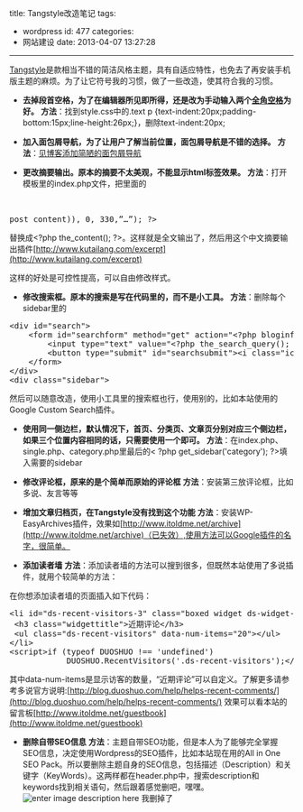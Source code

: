 title: Tangstyle改造笔记
tags:
  - wordpress
id: 477
categories:
  - 网站建设
date: 2013-04-07 13:27:28
---

[Tangstyle](http://tangjie.me/tangstyle)是款相当不错的简洁风格主题，具有自适应特性，也免去了再安装手机版主题的麻烦。为了让它符号我的习惯，做了一些改造，使其符合我的习惯。

*   **去掉段首空格，为了在编辑器所见即所得，还是改为手动输入两个[全角空格](http://www.itoldme.net/archives/518)为好。**
**方法**：找到style.css中的.text p {text-indent:20px;padding-bottom:15px;line-height:26px;}，删除text-indent:20px;

*   **加入面包屑导航，为了让用户了解当前位置，面包屑导航是不错的选择。**
**方法**：[见博客添加简陋的面包屑导航](http://www.itoldme.net/archives/275)

*   **更改摘要输出。原本的摘要不太美观，不能显示html标签效果。**
**方法**：打开模板里的index.php文件，把里面的
<pre lang="php"> 

<!--?php echo mb_strimwidth(strip_tags(apply_filters('the_content', $post--->post_content)), 0, 330,”…”); ?&gt;</pre>
替换成&lt;?php the_content(); ?&gt;。这样就是全文输出了，然后用这个中文摘要输出插件[http://www.kutailang.com/excerpt](http://www.kutailang.com/excerpt)

这样的好处是可控性提高，可以自由修改样式。

*   **修改搜索框。原本的搜索是写在代码里的，而不是小工具。**
**方法**：删除每个sidebar里的
<pre>&lt;div id="search"&gt;
    &lt;form id="searchform" method="get" action="&lt;?php bloginfo('home'); ?&gt;"&gt;
        &lt;input type="text" value="&lt;?php the_search_query(); ?&gt;" name="s" id="s" size="30" x-webkit-speech /&gt;
        &lt;button type="submit" id="searchsubmit"&gt;&lt;i class="iconfont"&gt;ő&lt;/i&gt;&lt;/button&gt;
    &lt;/form&gt;
&lt;/div&gt;
&lt;div class="sidebar"&gt;</pre>
然后可以随意改造，使用小工具里的搜索框也行，使用别的，比如本站使用的Google Custom Search插件。

*   **使用同一侧边栏，默认情况下，首页、分类页、文章页分别对应三个侧边栏，如果三个位置内容相同的话，只需要使用一个即可。**
**方法**：在index.php、single.php、category.php里最后的&lt; ?php get_sidebar('category'); ?&gt;填入需要的sidebar

*   **修改评论框，原来的是个简单而原始的评论框**
**方法**：安装第三放评论框，比如多说、友言等等

*   **增加文章归档页，在Tangstyle没有找到这个功能**
**方法**：安装WP-EasyArchives插件，效果如[http://www.itoldme.net/archive](http://www.itoldme.net/archive)（已失效）,使用方法可以Google插件的名字，很简单。

*   **添加读者墙**
**方法**：添加读者墙的方法可以搜到很多，但既然本站使用了多说插件，就用个较简单的方法：

在你想添加读者墙的页面插入如下代码：
<pre>&lt;li id="ds-recent-visitors-3" class="boxed widget ds-widget-recent-visitors"&gt;
 &lt;h3 class="widgettitle"&gt;近期评论&lt;/h3&gt;
 &lt;ul class="ds-recent-visitors" data-num-items="20"&gt;&lt;/ul&gt;
&lt;/li&gt;
&lt;script&gt;if (typeof DUOSHUO !== 'undefined')
            DUOSHUO.RecentVisitors('.ds-recent-visitors');&lt;/script&gt;</pre>
其中data-num-items是显示访客的数量，“近期评论”可以自定义。了解更多请参考多说官方说明:[http://blog.duoshuo.com/help/helps-recent-comments/](http://blog.duoshuo.com/help/helps-recent-comments/)
效果可以看本站的留言板[http://www.itoldme.net/guestbook](http://www.itoldme.net/guestbook)

*   **删除自带SEO信息**
**方法**：主题自带SEO功能，但是本人为了能够完全掌握SEO信息，决定使用Wordpress的SEO插件，比如本站现在用的All in One SEO Pack。所以要删除主题自身的SEO信息，包括描述（Description）和关键字（KeyWords）。这两样都在header.php中，搜索description和keywords找到相关语句，然后跟着感觉删吧，嘿嘿。 ![enter image description here](http://www.itoldme.net/wordpress/wp-content/uploads/2013/12/184315.png) 我删掉了
<pre lang="php"> 

<!--?php if ( is_single() ) { ?--><meta name="description" content="&lt;?php echo trim($description); ?&gt;" /><meta name="keywords" content="&lt;?php echo rtrim($keywords,','); ?&gt;" />

<!--?php } ?-->

<!--?php if ( is_home() ) { ?--><meta name="description" content="&lt;?php echo stripslashes(get_option('tang_description')); ?&gt;" /><meta name="keywords" content="&lt;?php echo stripslashes(get_option('tang_keywords')); ?&gt;" />

<!--?php } ?--></pre>
<menu id="userscript-search-by-image" type="context"></menu><menu id="userscript-search-by-image" type="context"></menu>